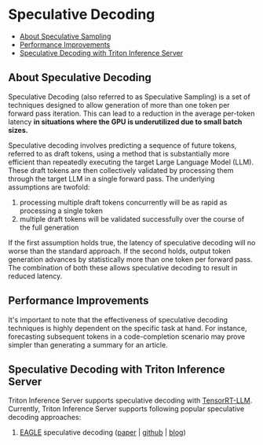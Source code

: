 <!--
# Copyright 2025, NVIDIA CORPORATION & AFFILIATES. All rights reserved.
#
# Redistribution and use in source and binary forms, with or without
# modification, are permitted provided that the following conditions
# are met:
#  * Redistributions of source code must retain the above copyright
#    notice, this list of conditions and the following disclaimer.
#  * Redistributions in binary form must reproduce the above copyright
#    notice, this list of conditions and the following disclaimer in the
#    documentation and/or other materials provided with the distribution.
#  * Neither the name of NVIDIA CORPORATION nor the names of its
#    contributors may be used to endorse or promote products derived
#    from this software without specific prior written permission.
#
# THIS SOFTWARE IS PROVIDED BY THE COPYRIGHT HOLDERS ``AS IS'' AND ANY
# EXPRESS OR IMPLIED WARRANTIES, INCLUDING, BUT NOT LIMITED TO, THE
# IMPLIED WARRANTIES OF MERCHANTABILITY AND FITNESS FOR A PARTICULAR
# PURPOSE ARE DISCLAIMED.  IN NO EVENT SHALL THE COPYRIGHT OWNER OR
# CONTRIBUTORS BE LIABLE FOR ANY DIRECT, INDIRECT, INCIDENTAL, SPECIAL,
# EXEMPLARY, OR CONSEQUENTIAL DAMAGES (INCLUDING, BUT NOT LIMITED TO,
# PROCUREMENT OF SUBSTITUTE GOODS OR SERVICES; LOSS OF USE, DATA, OR
# PROFITS; OR BUSINESS INTERRUPTION) HOWEVER CAUSED AND ON ANY THEORY
# OF LIABILITY, WHETHER IN CONTRACT, STRICT LIABILITY, OR TORT
# (INCLUDING NEGLIGENCE OR OTHERWISE) ARISING IN ANY WAY OUT OF THE USE
# OF THIS SOFTWARE, EVEN IF ADVISED OF THE POSSIBILITY OF SUCH DAMAGE.
-->

# Speculative Decoding

- [About Speculative Sampling](#about-speculative-sampling)
- [Performance Improvements](#performance-improvements)
- [Speculative Decoding with Triton Inference Server](#speculative-decoding-with-triton-inference-server)


## About Speculative Decoding

Speculative Decoding (also referred to as Speculative Sampling) is a set of techniques designed to allow generation of more than one token per forward pass iteration. This can lead to a reduction in the average per-token latency **in situations where the GPU is underutilized due to small batch sizes.**

Speculative decoding involves predicting a sequence of future tokens, referred to as draft tokens, using a method
that is substantially more efficient than repeatedly executing the target Large Language Model (LLM).
These draft tokens are then collectively validated by processing them through the target LLM in a single forward pass. The underlying assumptions are twofold:

1. processing multiple draft tokens concurrently will be as rapid as processing a single token
2. multiple draft tokens will be validated successfully over the course of the full generation

If the first assumption holds true, the latency of speculative decoding will no worse than the standard approach. If the second holds, output token generation advances by statistically more than one token per forward pass.
The combination of both these allows speculative decoding to result in reduced latency.

## Performance Improvements

It's important to note that the effectiveness of speculative decoding techniques is highly dependent
on the specific task at hand. For instance, forecasting subsequent tokens in a code-completion scenario
may prove simpler than generating a summary for an article.

## Speculative Decoding with Triton Inference Server
Triton Inference Server supports speculative decoding with [TensorRT-LLM](https://github.com/NVIDIA/TensorRT-LLM). Currently, Triton Inference Server supports following popular speculative decoding approaches:

1. [EAGLE](./EAGLE/README.md) speculative decoding ([paper](https://arxiv.org/pdf/2401.15077) | [github](hhttps://github.com/SafeAILab/EAGLE/tree/main) | [blog](https://sites.google.com/view/eagle-llm))
